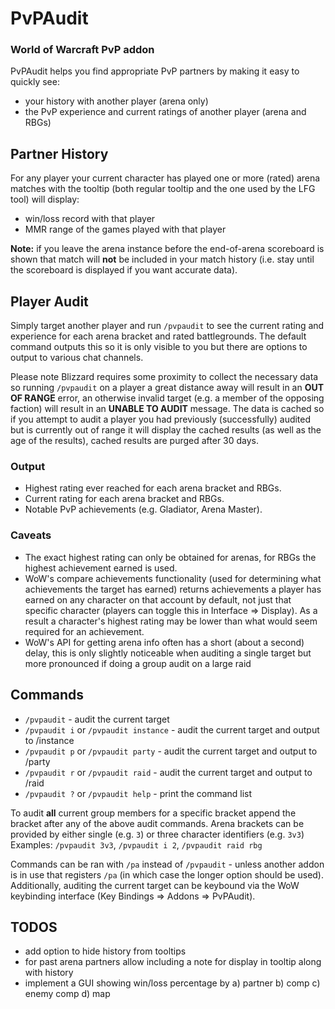 # PvPAudit
### World of Warcraft PvP addon
PvPAudit helps you find appropriate PvP partners by making it easy to quickly see:
* your history with another player (arena only)
* the PvP experience and current ratings of another player (arena and RBGs)

## Partner History
For any player your current character has played one or more (rated) arena matches with the tooltip (both regular tooltip and the one used by the LFG tool) will display:
* win/loss record with that player
* MMR range of the games played with that player

**Note:** if you leave the arena instance before the end-of-arena scoreboard is shown that match will **not** be included in your match history (i.e. stay until the scoreboard is displayed if you want accurate data).

## Player Audit
Simply target another player and run `/pvpaudit` to see the current rating and experience for each arena bracket and rated battlegrounds. The default command outputs this so it is only visible to you but there are options to output to various chat channels.

Please note Blizzard requires some proximity to collect the necessary data so running `/pvpaudit` on a player a great distance away will result in an **OUT OF RANGE** error, an otherwise invalid target (e.g. a member of the opposing faction) will result in an **UNABLE TO AUDIT** message. The data is cached so if you attempt to audit a player you had previously (successfully) audited but is currently out of range it will display the cached results (as well as the age of the results), cached results are purged after 30 days.

### Output
* Highest rating ever reached for each arena bracket and RBGs.
* Current rating for each arena bracket and RBGs.
* Notable PvP achievements (e.g. Gladiator, Arena Master).

### Caveats
* The exact highest rating can only be obtained for arenas, for RBGs the highest achievement earned is used.
* WoW's compare achievements functionality (used for determining what achievements the target has earned) returns achievements a player has earned on any character on that account by default, not just that specific character (players can toggle this in Interface => Display). As a result a character's highest rating may be lower than what would seem required for an achievement.
* WoW's API for getting arena info often has a short (about a second) delay, this is only slightly noticeable when auditing a single target but more pronounced if doing a group audit on a large raid

## Commands
* `/pvpaudit` - audit the current target
* `/pvpaudit i` or `/pvpaudit instance` - audit the current target and output to /instance
* `/pvpaudit p` or `/pvpaudit party` - audit the current target and output to /party
* `/pvpaudit r` or `/pvpaudit raid` - audit the current target and output to /raid
* `/pvpaudit ?` or `/pvpaudit help` - print the command list

To audit **all** current group members for a specific bracket append the bracket after any of the above audit commands. Arena brackets can be provided by either single (e.g. `3`) or three character identifiers (e.g. `3v3`)
Examples: `/pvpaudit 3v3`, `/pvpaudit i 2`, `/pvpaudit raid rbg`

Commands can be ran with `/pa` instead of `/pvpaudit` - unless another addon is in use that registers `/pa` (in which case the longer option should be used). Additionally, auditing the current target can be keybound via the WoW keybinding interface (Key Bindings => Addons => PvPAudit).

## TODOS
* add option to hide history from tooltips
* for past arena partners allow including a note for display in tooltip along with history
* implement a GUI showing win/loss percentage by a) partner b) comp c) enemy comp d) map